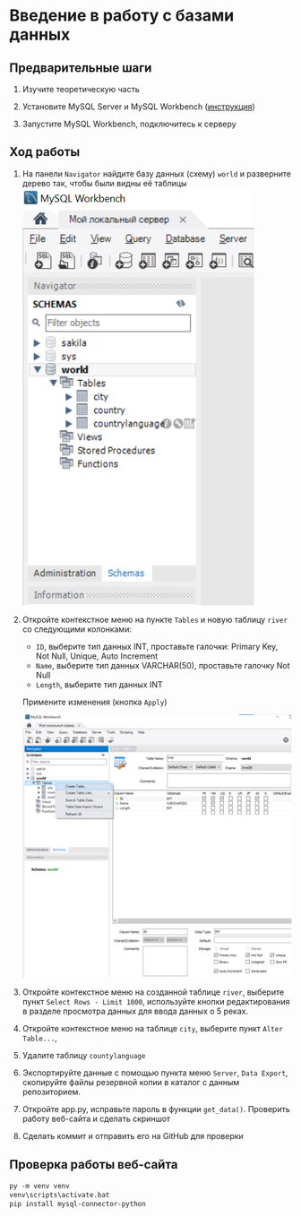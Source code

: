 # Введение в работу с базами данных

## Предварительные шаги

1. Изучите теоретическую часть

2. Установите MySQL Server и MySQL Workbench ([инструкция](https://youtu.be/sKEBq3RH0xs))

3. Запустите MySQL Workbench, подключитесь к серверу

## Ход работы

1. На панели `Navigator` найдите базу данных (схему) `world` и разверните дерево так, чтобы были видны её таблицы
   ![Навигатор](images/navigator.png)

2. Откройте контекстное меню на пункте `Tables` и новую таблицу `river` со следующими колонками:

   * `ID`, выберите тип данных INT, проставьте галочки: Primary Key, Not Null, Unique, Auto Increment
   * `Name`, выберите тип данных VARCHAR(50), проставьте галочку Not Null
   * `Length`, выберите тип данных INT

   Примените изменения (кнопка `Apply`)

   ![Создание](images/create1.png)

3. Откройте контекстное меню на созданной таблице `river`, выберите пункт `Select Rows - Limit 1000`, используйте кнопки редактирования в разделе просмотра данных для ввода данных о 5 реках.

4. Откройте контекстное меню на таблице `city`, выберите пункт `Alter Table...`, 

5. Удалите таблицу `countylanguage` 
6. Экспортируйте данные с помощью пункта меню `Server`, `Data Export`, скопируйте файлы резервной копии в каталог с данным репозиторием.
7. Откройте app.py, исправьте пароль в функции `get_data()`.  Проверить работу веб-сайта и сделать скриншот
8. Сделать коммит и отправить его на GitHub для проверки

## Проверка работы веб-сайта

```
py -m venv venv
venv\scripts\activate.bat
pip install mysql-connector-python
```
